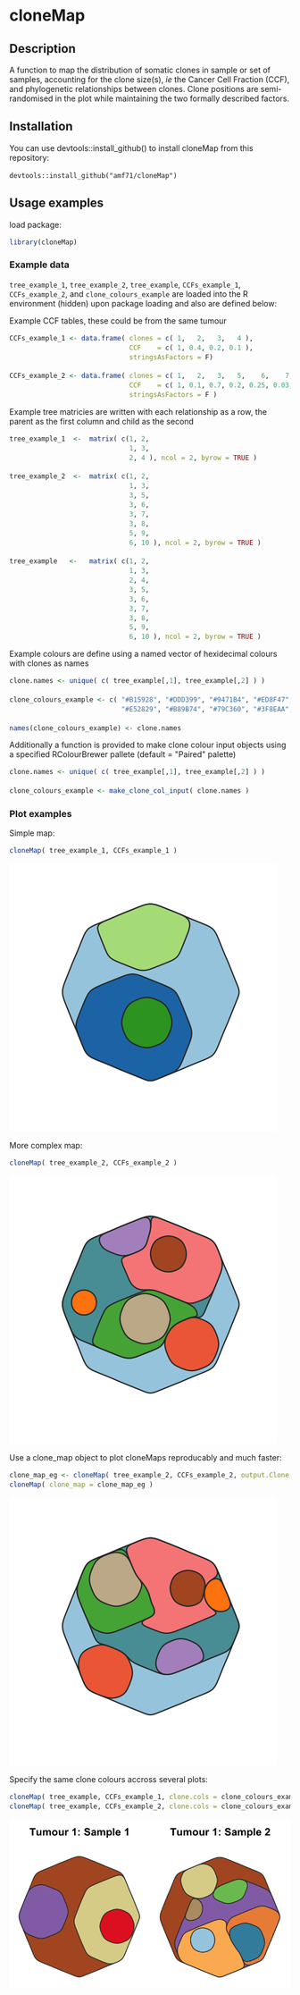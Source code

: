 
# cloneMap


## Description

A function to map the distribution of somatic clones in sample or set of samples, accounting for the clone size(s), *ie* the Cancer Cell Fraction (CCF), and phylogenetic relationships between clones. Clone positions are semi-randomised in the plot while maintaining the two formally described factors.  


## Installation

You can use devtools::install_github() to install cloneMap from this repository:

`devtools::install_github("amf71/cloneMap")`


## Usage examples

load package:

```R
library(cloneMap)
```

### Example data

`tree_example_1`, `tree_example_2`, `tree_example`, `CCFs_example_1`, `CCFs_example_2`, and `clone_colours_example` are loaded into the R environment (hidden) upon package loading and also are defined below:


Example CCF tables, these could be from the same tumour

```R
CCFs_example_1 <- data.frame( clones = c( 1,   2,   3,   4 ), 
                              CCF    = c( 1, 0.4, 0.2, 0.1 ), 
                              stringsAsFactors = F)

CCFs_example_2 <- data.frame( clones = c( 1,   2,   3,   5,    6,    7,    8,   9,   10 ), 
                              CCF    = c( 1, 0.1, 0.7, 0.2, 0.25, 0.03, 0.06, 0.1, 0.05 ), 
                              stringsAsFactors = F )
```

Example tree matricies are written with each relationship as a row, the parent as the first column and child as the second    


```R
tree_example_1  <-  matrix( c(1, 2,
                              1, 3,
                              2, 4 ), ncol = 2, byrow = TRUE )

tree_example_2  <-  matrix( c(1, 2,
                              1, 3,
                              3, 5,
                              3, 6,
                              3, 7,
                              3, 8,
                              5, 9, 
                              6, 10 ), ncol = 2, byrow = TRUE )

tree_example   <-   matrix( c(1, 2,
                              1, 3,
                              2, 4,
                              3, 5,
                              3, 6,
                              3, 7,
                              3, 8,
                              5, 9, 
                              6, 10 ), ncol = 2, byrow = TRUE )
``` 


Example colours are define using a named vector of hexidecimal colours with clones as names


```R
clone.names <- unique( c( tree_example[,1], tree_example[,2] ) )

clone_colours_example <- c( "#B15928", "#DDD399", "#9471B4", "#ED8F47", "#FDB762", 
                            "#E52829", "#B89B74", "#79C360", "#3F8EAA", "#A6CEE3" ) 

names(clone_colours_example) <- clone.names
```

Additionally a function is provided to make clone colour input objects using a specified RColourBrewer pallete (default = "Paired" palette)

```R
clone.names <- unique( c( tree_example[,1], tree_example[,2] ) )

clone_colours_example <- make_clone_col_input( clone.names )
```

### Plot examples


Simple map:

```R
cloneMap( tree_example_1, CCFs_example_1 )
```

![example1](data-raw/example_outputs/example_1.png)

More complex map:

```R
cloneMap( tree_example_2, CCFs_example_2 )
```

![example2](data-raw/example_outputs/example_2.png)


Use a clone_map object to  plot cloneMaps reproducably and much faster:
 
```R
clone_map_eg <- cloneMap( tree_example_2, CCFs_example_2, output.Clone.map.obj = TRUE, plot.data = FALSE )
cloneMap( clone_map = clone_map_eg )
```

![example3](data-raw/example_outputs/example_3.png)


Specify the same clone colours accross several plots:
 
```R
cloneMap( tree_example, CCFs_example_1, clone.cols = clone_colours_example )
cloneMap( tree_example, CCFs_example_2, clone.cols = clone_colours_example )
```

![example4](data-raw/example_outputs/example_4.png)

